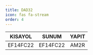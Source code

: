 ```yaml
---
title: DAD32
icon: fas fa-stream
order: 4
---
```


| KISAYOL | SUNUM    | YAPIT    |
| :-----: | :---: | :---: |
| EF14FC22 | EF14FC22   | AM2R   |